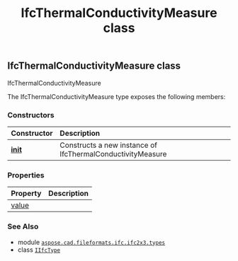 ﻿---
title: IfcThermalConductivityMeasure class
second_title: Aspose.CAD for Python via .NET API References
description: 
type: docs
weight: 1460
url: /python-net/aspose.cad.fileformats.ifc.ifc2x3.types/ifcthermalconductivitymeasure/
is_root: false
---

## IfcThermalConductivityMeasure class

IfcThermalConductivityMeasure



The IfcThermalConductivityMeasure type exposes the following members:

### Constructors
| Constructor | Description |
| :- | :- |
| [__init__](/cad/python-net/aspose.cad.fileformats.ifc.ifc2x3.types/ifcthermalconductivitymeasure/__init__/#) | Constructs a new instance of IfcThermalConductivityMeasure |


### Properties
| Property | Description |
| :- | :- |
| [value](/cad/python-net/aspose.cad.fileformats.ifc.ifc2x3.types/ifcthermalconductivitymeasure/value) |  |



### See Also
* module [`aspose.cad.fileformats.ifc.ifc2x3.types`](..)
* class [`IIfcType`](/cad/python-net/aspose.cad.fileformats.ifc/iifctype)
